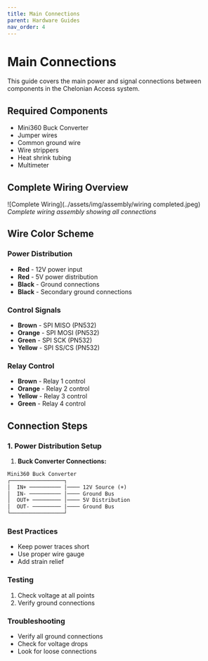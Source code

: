 ```yaml
---
title: Main Connections
parent: Hardware Guides
nav_order: 4
---
```


# Main Connections

This guide covers the main power and signal connections between components in the Chelonian Access system.

## Required Components

- Mini360 Buck Converter
- Jumper wires
- Common ground wire
- Wire strippers
- Heat shrink tubing
- Multimeter

## Complete Wiring Overview

![Complete Wiring](../assets/img/assembly/wiring completed.jpeg)
*Complete wiring assembly showing all connections*

## Wire Color Scheme

### Power Distribution

- **Red** - 12V power input
- **Red** - 5V power distribution
- **Black** - Ground connections
- **Black** - Secondary ground connections

### Control Signals

- **Brown** - SPI MISO (PN532)
- **Orange** - SPI MOSI (PN532)
- **Green** - SPI SCK (PN532)
- **Yellow** - SPI SS/CS (PN532)

### Relay Control

- **Brown** - Relay 1 control
- **Orange** - Relay 2 control
- **Yellow** - Relay 3 control
- **Green** - Relay 4 control

## Connection Steps

### 1. Power Distribution Setup

1. **Buck Converter Connections:**

```txt
Mini360 Buck Converter
┌─────────────────┐
│  IN+ ────────── │──── 12V Source (+)
│  IN- ────────── │──── Ground Bus
│  OUT+ ───────── │──── 5V Distribution
│  OUT- ───────── │──── Ground Bus
└─────────────────┘
```

### Best Practices

- Keep power traces short
- Use proper wire gauge
- Add strain relief

### Testing

1. Check voltage at all points
2. Verify ground connections

### Troubleshooting

- Verify all ground connections
- Check for voltage drops
- Look for loose connections
